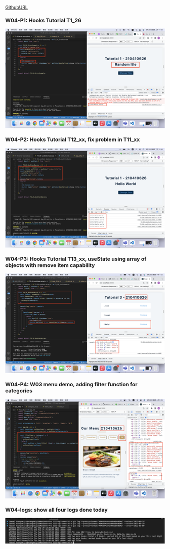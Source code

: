 [GithubURL]()

### W04-P1: Hooks Tutorial T1_26
![](w04-p1.png)

### W04-P2: Hooks Tutorial T12_xx, fix problem in T11_xx
![](w04-p2.png)

### W04-P3: Hooks Tutorial T13_xx, useState using array of objects with remove item capability
![](w04-p3.png)

### W04-P4: W03 menu demo, adding filter function for categories
![](w04-p4.png)

### W04-logs: show all four logs done today
![](w04-logs.png)

